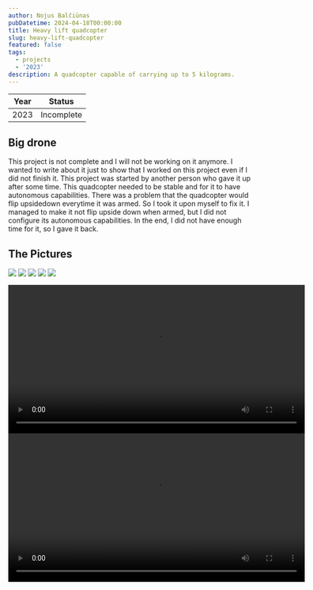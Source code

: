```yaml
---
author: Nojus Balčiūnas
pubDatetime: 2024-04-18T00:00:00
title: Heavy lift quadcopter
slug: heavy-lift-quadcopter
featured: false
tags:
  - projects
  - '2023'
description: A quadcopter capable of carrying up to 5 kilograms.
---
```


| Year |   Status   |
|:----:|:----------:|
| 2023 | Incomplete |

## Big drone

This project is not complete and I will not be working on it anymore.
I wanted to write about it just to show that I worked on this project even if I did not finish it.
This project was started by another person who gave it up after some time.
This quadcopter needed to be stable and for it to have autonomous capabilities.
There was a problem that the quadcopter would flip upsidedown everytime it was armed.
So I took it upon myself to fix it.
I managed to make it not flip upside down when armed, but I did not configure its autonomous capabilities.
In the end, I did not have enough time for it, so I gave it back.

## The Pictures

![](../../assets/images/heavy-lift-quadcopter/1.jpg)
![](../../assets/images/heavy-lift-quadcopter/2.jpg)
![](../../assets/images/heavy-lift-quadcopter/3.jpg)
![](../../assets/images/heavy-lift-quadcopter/4.jpg)
![](../../assets/images/heavy-lift-quadcopter/5.jpg)
<center>
<video width="600" height="auto" controls>
  <source src="/assets/heavy-lift-quadcopter/1.mp4" type="video/mp4">
</video>
</center>
<center>
<video width="600" height="auto" controls>
  <source src="/assets/heavy-lift-quadcopter/2.mp4" type="video/mp4">
</video>
</center>
